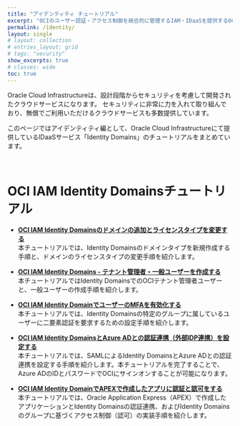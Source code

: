```yaml
---
title: "アイデンティティ チュートリアル"
excerpt: "OCIのユーザー認証・アクセス制御を統合的に管理するIAM・IDaaSを提供するOCI Identity Domainsについて学習できるチュートリアルです。"
permalink: /identity/
layout: single
# layout: collection
# entries_layout: grid
# tags: "security"
show_excerpts: true
# classes: wide
toc: true
---
```


<!-- このページのpath:

/ocitutorials/_pages/identity
-->

Oracle Cloud Infrastructureは、設計段階からセキュリティを考慮して開発されたクラウドサービスになります。
セキュリティに非常に力を入れて取り組んでおり、無償でご利用いただけるクラウドサービスも多数提供しています。

このページではアイデンティティ編として、Oracle Cloud Infrastructureにて提供しているIDaaSサービス「Identity Domains」のチュートリアルをまとめています。

<br/>


# OCI IAM Identity Domainsチュートリアル

+ **[OCI IAM Identity Domainsのドメインの追加とライセンスタイプを変更する](/ocitutorials/identity/identitydomain-createdomain-alterdomaintype)**  
   本チュートリアルでは、Identity Domainsのドメインタイプを新規作成する手順と、ドメインのライセンスタイプの変更手順を紹介します。

+ **[OCI IAM Identity Domains - テナント管理者・一般ユーザーを作成する](/ocitutorials/identity/identitydomain-setup-users/)**  
   本チュートリアルではIdentity DomainsでのOCIテナント管理者ユーザーと、一般ユーザーの作成手順を紹介します。

+ **[OCI IAM Identity DomainでユーザーのMFAを有効化する](/ocitutorials/identity/identitydomain-mfa/)**  
   本チュートリアルでは、Identity Domainsの特定のグループに属しているユーザーに二要素認証を要求するための設定手順を紹介します。

+ **[OCI IAM Identity DomainsとAzure ADとの認証連携（外部IDP連携）を設定する](/ocitutorials/identity/identitydomain-azuread/)**  
   本チュートリアルでは、SAMLによるIdentity DomainsとAzure ADとの認証連携を設定する手順を紹介します。本チュートリアルを完了することで、Azure ADのIDとパスワードでOCIにサインオンすることが可能になります。

+ **[OCI IAM Identity DomainでAPEXで作成したアプリに認証と認可をする](/ocitutorials/identity/identitydomain-apex-sso/)**  
   本チュートリアルでは、Oracle Application Express（APEX）で作成したアプリケーションとIdentity Domainsの認証連携、およびIdentity Domainsのグループに基づくアクセス制御（認可）の実装手順を紹介します。

